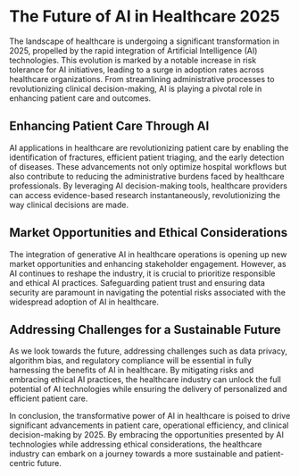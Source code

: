 # The Future of AI in Healthcare 2025

The landscape of healthcare is undergoing a significant transformation in 2025, propelled by the rapid integration of Artificial Intelligence (AI) technologies. This evolution is marked by a notable increase in risk tolerance for AI initiatives, leading to a surge in adoption rates across healthcare organizations. From streamlining administrative processes to revolutionizing clinical decision-making, AI is playing a pivotal role in enhancing patient care and outcomes.

## Enhancing Patient Care Through AI

AI applications in healthcare are revolutionizing patient care by enabling the identification of fractures, efficient patient triaging, and the early detection of diseases. These advancements not only optimize hospital workflows but also contribute to reducing the administrative burdens faced by healthcare professionals. By leveraging AI decision-making tools, healthcare providers can access evidence-based research instantaneously, revolutionizing the way clinical decisions are made.

## Market Opportunities and Ethical Considerations

The integration of generative AI in healthcare operations is opening up new market opportunities and enhancing stakeholder engagement. However, as AI continues to reshape the industry, it is crucial to prioritize responsible and ethical AI practices. Safeguarding patient trust and ensuring data security are paramount in navigating the potential risks associated with the widespread adoption of AI in healthcare.

## Addressing Challenges for a Sustainable Future

As we look towards the future, addressing challenges such as data privacy, algorithm bias, and regulatory compliance will be essential in fully harnessing the benefits of AI in healthcare. By mitigating risks and embracing ethical AI practices, the healthcare industry can unlock the full potential of AI technologies while ensuring the delivery of personalized and efficient patient care.

In conclusion, the transformative power of AI in healthcare is poised to drive significant advancements in patient care, operational efficiency, and clinical decision-making by 2025. By embracing the opportunities presented by AI technologies while addressing ethical considerations, the healthcare industry can embark on a journey towards a more sustainable and patient-centric future.